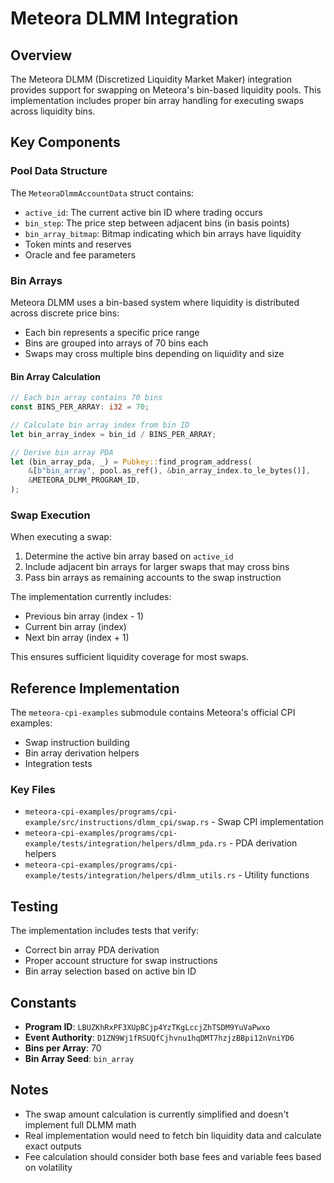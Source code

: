 # Meteora DLMM Integration

## Overview

The Meteora DLMM (Discretized Liquidity Market Maker) integration provides support for swapping on Meteora's bin-based liquidity pools. This implementation includes proper bin array handling for executing swaps across liquidity bins.

## Key Components

### Pool Data Structure
The `MeteoraDlmmAccountData` struct contains:
- `active_id`: The current active bin ID where trading occurs
- `bin_step`: The price step between adjacent bins (in basis points)
- `bin_array_bitmap`: Bitmap indicating which bin arrays have liquidity
- Token mints and reserves
- Oracle and fee parameters

### Bin Arrays

Meteora DLMM uses a bin-based system where liquidity is distributed across discrete price bins:
- Each bin represents a specific price range
- Bins are grouped into arrays of 70 bins each
- Swaps may cross multiple bins depending on liquidity and size

#### Bin Array Calculation
```rust
// Each bin array contains 70 bins
const BINS_PER_ARRAY: i32 = 70;

// Calculate bin array index from bin ID
let bin_array_index = bin_id / BINS_PER_ARRAY;

// Derive bin array PDA
let (bin_array_pda, _) = Pubkey::find_program_address(
    &[b"bin_array", pool.as_ref(), &bin_array_index.to_le_bytes()],
    &METEORA_DLMM_PROGRAM_ID,
);
```

### Swap Execution

When executing a swap:
1. Determine the active bin array based on `active_id`
2. Include adjacent bin arrays for larger swaps that may cross bins
3. Pass bin arrays as remaining accounts to the swap instruction

The implementation currently includes:
- Previous bin array (index - 1)
- Current bin array (index)
- Next bin array (index + 1)

This ensures sufficient liquidity coverage for most swaps.

## Reference Implementation

The `meteora-cpi-examples` submodule contains Meteora's official CPI examples:
- Swap instruction building
- Bin array derivation helpers
- Integration tests

### Key Files
- `meteora-cpi-examples/programs/cpi-example/src/instructions/dlmm_cpi/swap.rs` - Swap CPI implementation
- `meteora-cpi-examples/programs/cpi-example/tests/integration/helpers/dlmm_pda.rs` - PDA derivation helpers
- `meteora-cpi-examples/programs/cpi-example/tests/integration/helpers/dlmm_utils.rs` - Utility functions

## Testing

The implementation includes tests that verify:
- Correct bin array PDA derivation
- Proper account structure for swap instructions
- Bin array selection based on active bin ID

## Constants

- **Program ID**: `LBUZKhRxPF3XUpBCjp4YzTKgLccjZhTSDM9YuVaPwxo`
- **Event Authority**: `D1ZN9Wj1fRSUQfCjhvnu1hqDMT7hzjzBBpi12nVniYD6`
- **Bins per Array**: 70
- **Bin Array Seed**: `bin_array`

## Notes

- The swap amount calculation is currently simplified and doesn't implement full DLMM math
- Real implementation would need to fetch bin liquidity data and calculate exact outputs
- Fee calculation should consider both base fees and variable fees based on volatility
